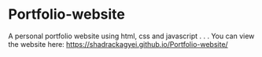 # Portfolio-website
A personal portfolio website using html, css and javascript
.
.
.
You can view the website here:
https://shadrackagyei.github.io/Portfolio-website/
